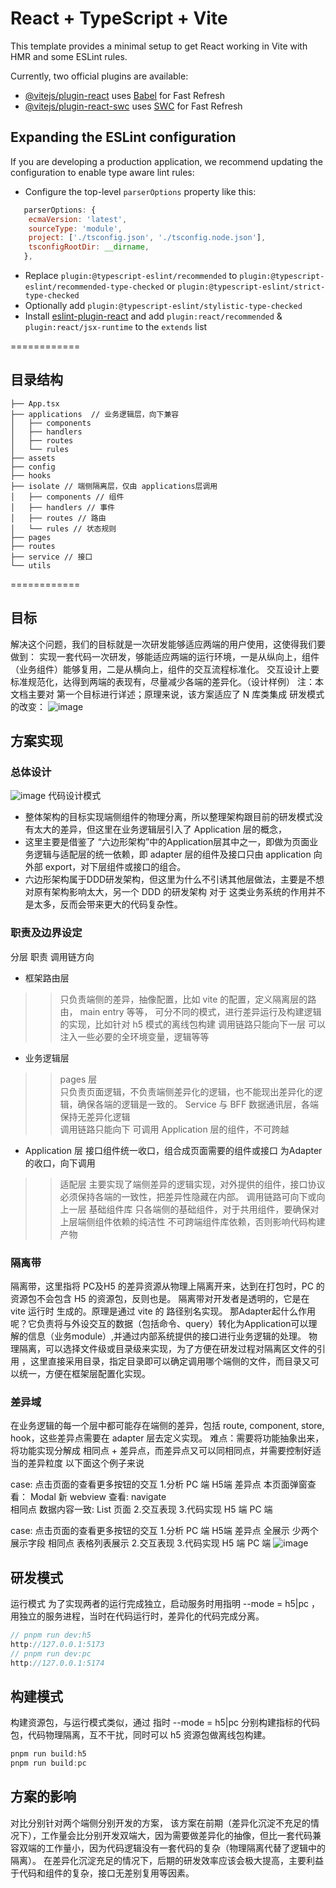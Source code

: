 # React + TypeScript + Vite

This template provides a minimal setup to get React working in Vite with HMR and some ESLint rules.

Currently, two official plugins are available:

- [@vitejs/plugin-react](https://github.com/vitejs/vite-plugin-react/blob/main/packages/plugin-react/README.md) uses [Babel](https://babeljs.io/) for Fast Refresh
- [@vitejs/plugin-react-swc](https://github.com/vitejs/vite-plugin-react-swc) uses [SWC](https://swc.rs/) for Fast Refresh

## Expanding the ESLint configuration

If you are developing a production application, we recommend updating the configuration to enable type aware lint rules:

- Configure the top-level `parserOptions` property like this:

```js
   parserOptions: {
    ecmaVersion: 'latest',
    sourceType: 'module',
    project: ['./tsconfig.json', './tsconfig.node.json'],
    tsconfigRootDir: __dirname,
   },
```

- Replace `plugin:@typescript-eslint/recommended` to `plugin:@typescript-eslint/recommended-type-checked` or `plugin:@typescript-eslint/strict-type-checked`
- Optionally add `plugin:@typescript-eslint/stylistic-type-checked`
- Install [eslint-plugin-react](https://github.com/jsx-eslint/eslint-plugin-react) and add `plugin:react/recommended` & `plugin:react/jsx-runtime` to the `extends` list

============
## 目录结构
```
├── App.tsx
├── applications  // 业务逻辑层，向下兼容
│   ├── components
│   ├── handlers
│   ├── routes
│   └── rules
├── assets
├── config
├── hooks  
├── isolate // 端侧隔离层，仅由 applications层调用
│   ├── components // 组件
│   ├── handlers // 事件
│   ├── routes // 路由
│   └── rules // 状态规则
├── pages
├── routes
├── service // 接口
└── utils
```
============

## 目标
解决这个问题，我们的目标就是一次研发能够适应两端的用户使用，这使得我们要做到：
实现一套代码一次研发，够能适应两端的运行环境，一是从纵向上，组件（业务组件）能够复用，二是从横向上，组件的交互流程标准化。
交互设计上要标准规范化，达得到两端的表现有，尽量减少各端的差异化。（设计样例）
注：本文档主要对 第一个目标进行详述；原理来说，该方案适应了 N 库类集成
研发模式的改变：
![image](https://github.com/shinelgz/wf/blob/master/public/3.png)

## 方案实现
### 总体设计
![image](https://github.com/shinelgz/wf/blob/master/public/1.png)
代码设计模式

* 整体架构的目标实现端侧组件的物理分离，所以整理架构跟目前的研发模式没有太大的差异，但这里在业务逻辑层引入了 Application 层的概念，
* 这里主要是借鉴了 “六边形架构”中的Application层其中之一，即做为页面业务逻辑与适配层的统一依赖，即 adapter 层的组件及接口只由 application 向外部 export，对下层组件或接口的组合。
* 六边形架构属于DDD研发架构，但这里为什么不引诱其他层做法，主要是不想对原有架构影响太大，另一个 DDD 的研发架构 对于 这类业务系统的作用并不是太多，反而会带来更大的代码复杂性。

### 职责及边界设定
分层	职责	调用链方向
* 框架路由层	
>> 只负责端侧的差异，抽像配置，比如  vite 的配置，定义隔离层的路由， main entry 等等，
可分不同的模式，进行差异运行及构建逻辑的实现，比如针对 h5 模式的离线包构建
调用链路只能向下一层
可以注入一些必要的全环境变量，逻辑等等

* 业务逻辑层	
>> pages 层	
只负责页面逻辑，不负责端侧差异化的逻辑，也不能现出差异化的逻辑，确保各端的逻辑是一致的。
>> Service	与 BFF 数据通讯层，各端保持无差异化逻辑	
调用链路只能向下
可调用 Application 层的组件，不可跨越

* Application 层	接口组件统一收口，组合成页面需要的组件或接口	为Adapter的收口，向下调用
>> 适配层	主要实现了端侧差异的逻辑实现，对外提供的组件，接口协议必须保持各端的一致性，把差异性隐藏在内部。	调用链路可向下或向上一层
基础组件库	只各端侧的基础组件，对于共用组件，要确保对上层端侧组件依赖的纯洁性	不可跨端组件库依赖，否则影响代码构建产物


### 隔离带
隔离带，这里指将 PC及H5 的差异资源从物理上隔离开来，达到在打包时，PC 的资源包不会包含 H5 的资源包，反则也是。
隔离带对开发者是透明的，它是在 vite 运行时 生成的。原理是通过 vite 的 路径别名实现。
那Adapter起什么作用呢？它负责将与外设交互的数据（包括命令、query）转化为Application可以理解的信息（业务module）,并通过内部系统提供的接口进行业务逻辑的处理。
物理隔离，可以选择文件级或目录级来实现，为了方便在研发过程对隔离区文件的引用 ，这里直接采用目录，指定目录即可以确定调用哪个端侧的文件，而目录又可以统一，方便在框架层配置化实现。

### 差异域
在业务逻辑的每一个层中都可能存在端侧的差异，包括 route,  component, store, hook，这些差异点需要在 adapter 层去定义实现。
难点：需要将功能抽象出来，将功能实现分解成 相同点 + 差异点，而差异点又可以同相同点，并需要控制好适当的差异粒度
以下面这个例子来说

case: 点击页面的查看更多按钮的交互
1.分析	PC 端	H5端	
差异点	本页面弹窗查看： Modal	新 webview 查看: navigate	
相同点	数据内容一致: List 页面	2.交互表现
3.代码实现	H5 端	PC 端

case: 点击页面的查看更多按钮的交互
1.分析	PC 端	H5端	
差异点	全展示	少两个展示字段	
相同点	表格列表展示	2.交互表现
3.代码实现	H5 端	PC 端
![image](https://github.com/shinelgz/wf/blob/master/public/2.png)
## 研发模式
运行模式
为了实现两者的运行完成独立，启动服务时用指明 --mode = h5|pc ，用独立的服务进程，当时在代码运行时，差异化的代码完成分离。
```js
// pnpm run dev:h5
http://127.0.0.1:5173
// pnpm run dev:pc
http://127.0.0.1:5174
```
## 构建模式
构建资源包，与运行模式类似，通过 指时  --mode = h5|pc  分别构建指标的代码包，代码物理隔离，互不干扰，同时可以 h5 资源包做离线包构建。
```js
pnpm run build:h5
pnpm run build:pc
```

## 方案的影响
对比分别针对两个端侧分别开发的方案，
该方案在前期（差异化沉淀不充足的情况下），工作量会比分别开发双端大，因为需要做差异化的抽像，但比一套代码兼容双端的工作量小，因为代码逻辑没有一套代码的复杂（物理隔离代替了逻辑中的隔离）。
在差异化沉淀充足的情况下，后期的研发效率应该会极大提高，主要利益于代码和组件的复杂，接口无差别复用等因素。
